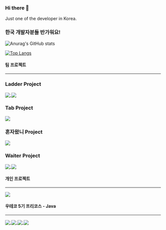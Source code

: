 ### Hi there 👋
Just one of the developer in Korea.

### 한국 개발자분들 반가워요!

</d>

<!-- 깃 스탯 -->
![Anurag's GitHub stats](https://github-readme-stats.vercel.app/api?username=HAERYN&show_icons=true&theme=cobalt)



<!-- 언어 사용량 -->
[![Top Langs](https://github-readme-stats.vercel.app/api/top-langs/?username=HAERYN&layout=compact)](https://github.com/anuraghazra/github-readme-stats)




<!-- 주요 레포 -->
#### 팀 프로젝트
***
### Ladder Project
<a href="https://github.com/2022-SeongNam-Team-C/Ladder-Frontend">
  <img align="center" src="https://github-readme-stats.vercel.app/api/pin/?username=2022-SeongNam-Team-C&repo=Ladder-Frontend" />
</a>

<a href="https://github.com/2022-SeongNam-Team-C/Ladder-Backend">
  <img align="center" src="https://github-readme-stats.vercel.app/api/pin/?username=2022-SeongNam-Team-C&repo=Ladder-Backend" />
</a>

### Tab Project
<a href="https://github.com/Techeer3-Spring-Study/TAB-Frontend">
  <img align="center" src="https://github-readme-stats.vercel.app/api/pin/?username=Techeer3-Spring-Study&repo=TAB-Frontend" />
</a>

### 혼자왔니 Project
<a href="https://github.com/TecheerBootios/RUAlone-iOS">
  <img align="center" src="https://github-readme-stats.vercel.app/api/pin/?username=TecheerBootios&repo=RUAlone-iOS" />
</a>

### Waiter Project
<a href="https://github.com/2022-Winter-Bootcamp-Team-D/react-repo">
  <img align="center" src="https://github-readme-stats.vercel.app/api/pin/?username=2022-Winter-Bootcamp-Team-D&repo=react-repo" />
</a>
<a href="https://github.com/2022-Winter-Bootcamp-Team-D/reactNative-repo">
  <img align="center" src="https://github-readme-stats.vercel.app/api/pin/?username=2022-Winter-Bootcamp-Team-D&repo=reactNative-repo" />
</a>

#### 개인 프로젝트
***
<a href="https://github.com/HAERYN/Mymemo">
  <img align="center" src="https://github-readme-stats.vercel.app/api/pin/?username=HAERYN&repo=Mymemo"/>
</a>


#### 우테코 5기 프리코스 - Java
***
<a href="https://github.com/woowacourse-precourse/java-onboarding">
  <img align="center" src="https://github-readme-stats.vercel.app/api/pin/?username=woowacourse-precourse&repo=java-onboarding"/>
</a>
<a href="https://github.com/woowacourse-precourse/java-baseball">
  <img align="center" src="https://github-readme-stats.vercel.app/api/pin/?username=woowacourse-precourse&repo=java-baseball"/>
</a>
<a href="https://github.com/woowacourse-precourse/java-lotto">
  <img align="center" src="https://github-readme-stats.vercel.app/api/pin/?username=woowacourse-precourse&repo=java-lotto"/>
</a>
<a href="https://github.com/woowacourse-precourse/java-bridge">
  <img align="center" src="https://github-readme-stats.vercel.app/api/pin/?username=woowacourse-precourse&repo=java-bridge"/>
</a>
